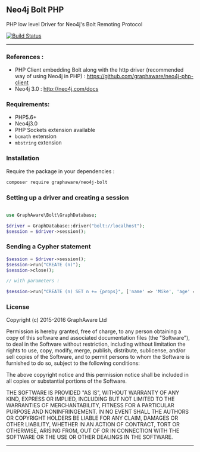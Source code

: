 ## Neo4j Bolt PHP

PHP low level Driver for Neo4j's Bolt Remoting Protocol

[![Build Status](https://travis-ci.org/graphaware/neo4j-bolt-php.svg?branch=master)](https://travis-ci.org/graphaware/neo4j-bolt-php)

---

### References :

* PHP Client embedding Bolt along with the http driver (recommended way of using Neo4j in PHP) : https://github.com/graphaware/neo4j-php-client
* Neo4j 3.0 : http://neo4j.com/docs

### Requirements:

* PHP5.6+
* Neo4j3.0
* PHP Sockets extension available
* `bcmath` extension
* `mbstring` extension

### Installation

Require the package in your dependencies :

```bash
composer require graphaware/neo4j-bolt
```

### Setting up a driver and creating a session

```php

use GraphAware\Bolt\GraphDatabase;

$driver = GraphDatabase::driver("bolt://localhost");
$session = $driver->session();
```

### Sending a Cypher statement

```php
$session = $driver->session();
$session->run("CREATE (n)");
$session->close();

// with parameters :

$session->run("CREATE (n) SET n += {props}", ['name' => 'Mike', 'age' => 27]);
```

### License

Copyright (c) 2015-2016 GraphAware Ltd

Permission is hereby granted, free of charge, to any person obtaining a copy
of this software and associated documentation files (the "Software"), to deal
in the Software without restriction, including without limitation the rights
to use, copy, modify, merge, publish, distribute, sublicense, and/or sell
copies of the Software, and to permit persons to whom the Software is furnished
to do so, subject to the following conditions:

The above copyright notice and this permission notice shall be included in all
copies or substantial portions of the Software.

THE SOFTWARE IS PROVIDED "AS IS", WITHOUT WARRANTY OF ANY KIND, EXPRESS OR
IMPLIED, INCLUDING BUT NOT LIMITED TO THE WARRANTIES OF MERCHANTABILITY,
FITNESS FOR A PARTICULAR PURPOSE AND NONINFRINGEMENT. IN NO EVENT SHALL THE
AUTHORS OR COPYRIGHT HOLDERS BE LIABLE FOR ANY CLAIM, DAMAGES OR OTHER
LIABILITY, WHETHER IN AN ACTION OF CONTRACT, TORT OR OTHERWISE, ARISING FROM,
OUT OF OR IN CONNECTION WITH THE SOFTWARE OR THE USE OR OTHER DEALINGS IN
THE SOFTWARE.

---